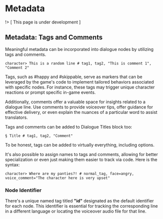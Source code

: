 # Metadata

!> [ This page is under development ]

## Metadata: Tags and Comments

Meaningful metadata can be incorporated into dialogue nodes by utilizing tags and comments.

```samwise
character> This is a random line # tag1, tag2, "This is comment 1", "Comment 2"
```

 Tags, such as #happy and #skippable, serve as markers that can be leveraged by the game's code to implement tailored behaviors associated with specific nodes. For instance, these tags may trigger unique character reactions or prompt specific in-game events. 
 
 Additionally, comments offer a valuable space for insights related to a dialogue line. Use comments to provide voiceover tips, offer guidance for effective delivery, or even explain the nuances of a particular word to assist translators.

Tags and comments can be added to Dialogue Titles block too:
```samwise
§ Title # tag1, tag2, "Comment"
```
To be honest, tags can be added to virtually everything, including options.

It's also possible to assign names to tags and comments, allowing for better specialization or even just making them easier to track via code. Here is the syntax:
```samwise
character> Where are my panties?! # normal_tag, face=angry, voice_comment="The character here is very upset"
```
### Node Identifier

There's a unique named tag titled **"id"** designated as the default identifier for each node. This identifier is essential for tracking the corresponding line in a different language or locating the voiceover audio file for that line.